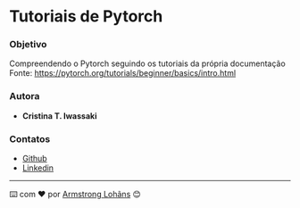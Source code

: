 # Tutoriais de Pytorch

### Objetivo

Compreendendo o Pytorch seguindo os tutoriais da própria documentação
Fonte: <https://pytorch.org/tutorials/beginner/basics/intro.html>

### Autora

* **Cristina T. Iwassaki**

### Contatos
* [Github](https://github.com/c-Tos1wa)
* [Linkedin](https://www.linkedin.com/in/cristina-iwassaki/)

---
⌨️ com ❤️ por [Armstrong Lohãns](https://gist.github.com/lohhans) 😊
